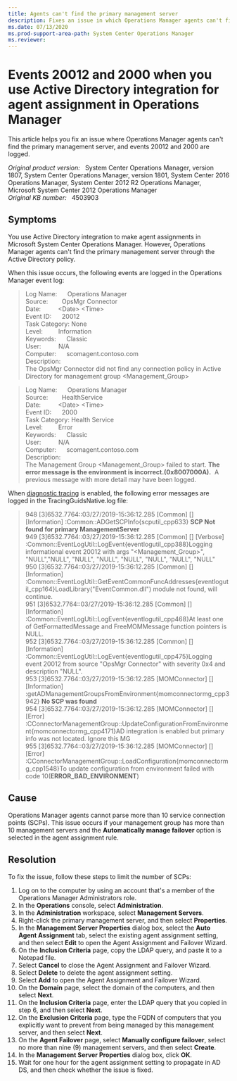 ```yaml
---
title: Agents can't find the primary management server
description: Fixes an issue in which Operations Manager agents can't find the primary management server, and events 20012 and 2000 are logged.
ms.date: 07/13/2020
ms.prod-support-area-path: System Center Operations Manager
ms.reviewer: 
---
```

# Events 20012 and 2000 when you use Active Directory integration for agent assignment in Operations Manager

This article helps you fix an issue where Operations Manager agents can't find the primary management server, and events 20012 and 2000 are logged.

_Original product version:_ &nbsp; System Center Operations Manager, version 1807, System Center Operations Manager, version 1801, System Center 2016 Operations Manager, System Center 2012 R2 Operations Manager, Microsoft System Center 2012 Operations Manager  
_Original KB number:_ &nbsp; 4503903

## Symptoms

You use Active Directory integration to make agent assignments in Microsoft System Center Operations Manager. However, Operations Manager agents can't find the primary management server through the Active Directory policy.

When this issue occurs, the following events are logged in the Operations Manager event log:

> Log Name:      Operations Manager  
> Source:        OpsMgr Connector  
> Date:          \<Date> \<Time>  
> Event ID:      20012  
> Task Category: None  
> Level:         Information  
> Keywords:      Classic  
> User:          N/A  
> Computer:      scomagent.contoso.com  
> Description:  
> The OpsMgr Connector did not find any connection policy in Active Directory for management group \<Management_Group>

> Log Name:      Operations Manager  
> Source:        HealthService  
> Date:          \<Date> \<Time>  
> Event ID:      2000  
> Task Category: Health Service  
> Level:         Error  
> Keywords:      Classic  
> User:          N/A  
> Computer:      scomagent.contoso.com  
> Description:  
> The Management Group \<Management_Group> failed to start. **The error message is the environment is incorrect.(0x8007000A).**  A previous message with more detail may have been logged.

When [diagnostic tracing](https://support.microsoft.com/help/942864/) is enabled, the following error messages are logged in the TracingGuidsNative.log file:

> 948 [3]6532.7764::03/27/2019-15:36:12.285 [Common] [] [Information] :Common::ADGetSCPInfo{scputil_cpp633} **SCP Not found for primary ManagementServer**  
> 949 [3]6532.7764::03/27/2019-15:36:12.285 [Common] [] [Verbose] :Common::EventLogUtil::LogEvent{eventlogutil_cpp388}Logging informational event 20012 with args "\<Management_Group>", "NULL","NULL", "NULL", "NULL", "NULL", "NULL", "NULL", "NULL"  
> 950 [3]6532.7764::03/27/2019-15:36:12.285 [Common] [] [Information] :Common::EventLogUtil::GetEventCommonFuncAddresses{eventlogutil_cpp164}LoadLibrary("EventCommon.dll") module not found, will continue.  
> 951 [3]6532.7764::03/27/2019-15:36:12.285 [Common] [] [Information] :Common::EventLogUtil::LogEvent{eventlogutil_cpp468}At least one of GetFormattedMessage and FreeMOMMessage function pointers is NULL.  
> 952 [3]6532.7764::03/27/2019-15:36:12.285 [Common] [] [Information] :Common::EventLogUtil::LogEvent{eventlogutil_cpp475}Logging event 20012 from source "OpsMgr Connector" with severity 0x4 and description "NULL".  
> 953 [3]6532.7764::03/27/2019-15:36:12.285 [MOMConnector] [] [Information] :getADManagementGroupsFromEnvironment{momconnectormg_cpp3942} **No SCP was found**  
> 954 [3]6532.7764::03/27/2019-15:36:12.285 [MOMConnector] [] [Error] :CConnectorManagementGroup::UpdateConfigurationFromEnvironment{momconnectormg_cpp4171}AD integration is enabled but primary info was not located. Ignore this MG  
> 955 [3]6532.7764::03/27/2019-15:36:12.285 [MOMConnector] [] [Error] :CConnectorManagementGroup::LoadConfiguration{momconnectormg_cpp1548}To update configuration from environment failed with code 10(**ERROR_BAD_ENVIRONMENT**)

## Cause

Operations Manager agents cannot parse more than 10 service connection points (SCPs). This issue occurs if your management group has more than 10 management servers and the **Automatically manage failover** option is selected in the agent assignment rule.

## Resolution

To fix the issue, follow these steps to limit the number of SCPs:

1. Log on to the computer by using an account that's a member of the Operations Manager Administrators role.
2. In the **Operations** console, select **Administration**.
3. In the **Administration** workspace, select **Management Servers**.
4. Right-click the primary management server, and then select **Properties**.
5. In the **Management Server Properties** dialog box, select the **Auto Agent Assignment** tab, select the existing agent assignment setting, and then select **Edit** to open the Agent Assignment and Failover Wizard.
6. On the **Inclusion Criteria** page, copy the LDAP query, and paste it to a Notepad file.
7. Select **Cancel** to close the Agent Assignment and Failover Wizard.
8. Select **Delete** to delete the agent assignment setting.
9. Select **Add** to open the Agent Assignment and Failover Wizard.
10. On the **Domain** page, select the domain of the computers, and then select **Next**.
11. On the **Inclusion Criteria** page, enter the LDAP query that you copied in step 6, and then select **Next**.
12. On the **Exclusion Criteria** page, type the FQDN of computers that you explicitly want to prevent from being managed by this management server, and then select **Next**.
13. On the **Agent Failover** page, select **Manually configure failover**, select no more than nine (9) management servers, and then select **Create**.
14. In the **Management Server Properties** dialog box, click **OK**.
15. Wait for one hour for the agent assignment setting to propagate in AD DS, and then check whether the issue is fixed.
